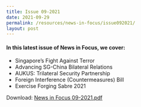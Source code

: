 ```yaml
---
title: Issue 09-2021
date: 2021-09-29
permalink: /resources/news-in-focus/issue092021/
layout: post
---
```


#### In this latest issue of News in Focus, we cover:
*  Singapore’s Fight Against Terror 
* Advancing SG-China Bilateral Relations
* AUKUS: Trilateral Security Partnership
* Foreign Interference (Countermeasures) Bill
* Exercise Forging Sabre 2021 

Download: [News in Focus 09-2021.pdf](/files/news-in-focus/2021/News%20In%20Focus%2009-2021.pdf)